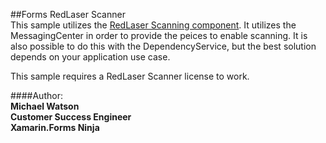 ##Forms RedLaser Scanner	
This sample utilizes the [RedLaser Scanning component](https://components.xamarin.com/view/redlaser). It utilizes the MessagingCenter in order to provide the peices to enable scanning. It is also possible to do this with the DependencyService, but the best solution depends on your application use case.

This sample requires a RedLaser Scanner license to work. 

####Author:  
**Michael Watson**  
**Customer Success Engineer**  
**Xamarin.Forms Ninja**  
